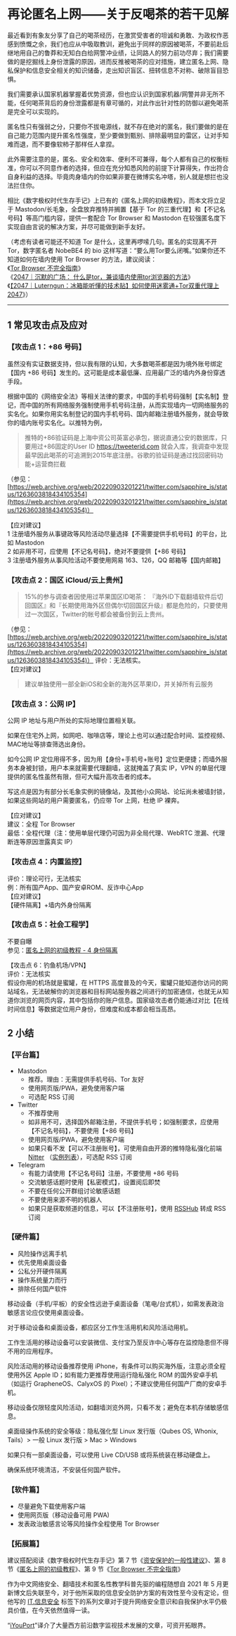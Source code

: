 # 再论匿名上网——关于反喝茶的若干见解  

最近看到有象友分享了自己的喝茶经历，在激赏受害者的坦诚和勇敢、为政权作恶感到愤慨之余，我们也应从中吸取教训，避免出于同样的原因被喝茶，不要前赴后继地用自己的鲁莽和无知白白给网警冲业绩，让同路人的努力前功尽弃；我们需要做的是挖掘线上身份泄露的原因，进而反推被喝茶的应对措施，建立匿名上网、隐私保护和信息安全相关的知识储备，走出知识盲区、扭转信息不对称、破除盲目恐惧。  

我们需要承认国家机器掌握着优势资源，但也应认识到国家机器/网警并非无所不能，任何喝茶背后的身份泄露都是有章可循的，对此作出针对性的防御以避免喝茶是完全可以实现的。  

匿名性只有强弱之分，只要你不拔电源线，就不存在绝对的匿名，我们要做的是在自己能力范围内提升匿名性强度，至少要做到甄别、排除最明显的雷区，让对手知难而退，而不要像软柿子那样任人拿捏。  

此外需要注意的是，匿名、安全和效率、便利不可兼得，每个人都有自己的权衡标准，你可以不同意作者的选择，但应在充分知悉风险的前提下计算得失，作出符合自身利益的选择。毕竟肉身墙内的你如果非要在微博实名冲塔，别人就是想拦也没法拦住你。  

相比《数字极权时代生存手记》上已有的《匿名上网的初级教程》，而本文将立足于 Mastodon/长毛象，全盘放弃推特并搁置【基于 Tor 的三重代理】和【不记名号码】等高门槛内容，提供一套配合 Tor Browser 和 Mastodon 在较强匿名度下实现自由言说的解决方案，并尽可能做到新手友好。  

（考虑有读者可能还不知道 Tor 是什么，这里再啰嗦几句。匿名的实现离不开 Tor，数字匿名者 NobeBE4 的 bio 这样写道：“要么用Tor要么闭嘴。”如果你还不知道如何在墙内使用 Tor Browser 的方法，建议阅读：  
《[Tor Browser 不完全指南](https://reconsidera.github.io/zh/book/9.html)》  
《[2047｜沉默的广场： 什么是tor，兼谈墙内使用tor浏览器的方法](https://2047.one/t/17267)》  
《[【2047｜Luterngun：冰箱能听懂的技术贴】如何使用迷雾通+Tor双重代理上 2047](https://2047.one/t/14710)》）

---

## 1 常见攻击点及应对  

### 【攻击点 1：+86 号码】  
虽然没有实证数据支持，但以我有限的认知，大多数喝茶都是因为境外账号绑定【国内 +86 号码】发生的。这可能是成本最低廉、应用最广泛的墙内外身份穿透手段。  

根据中国的《网络安全法》等相关法律的要求，中国的手机号码强制【实名制】登记，而中国的所有网络服务强制使用手机号码注册，从而实现墙内一切网络服务的实名化。如果你用实名制登记的国内手机号码、国内邮箱注册墙外服务，就会导致你的墙内账号实名化。以推特为例，
> 推特的+86验证码是上海中资公司英富必承包，据说直通公安的数据库，只要用过+86固定的User ID https://tweeterid.com 就会入库，我调查中发现最早因此喝茶的可追溯到2015年底注册。谷歌的验证码是通过找回密码功能+运营商拦截

（参见：[https://web.archive.org/web/20220903201221/twitter.com/sapphire_is/status/1263603818434105354](https://web.archive.org/web/20220903201221/twitter.com/sapphire_is/status/1263603818434105354)） 

【应对建议】  
1 注册墙外服务从事键政等风险活动尽量选择【不需要提供手机号码】的平台，比如 Mastodon  
2 如非用不可，应使用【不记名号码】，绝对不要提供【+86 号码】  
3 注册墙外服务从事风险活动不要使用网易 163、126，QQ 邮箱等【国内邮箱】  

### 【攻击点 2：国区 iCloud/云上贵州】 
> 15%的参与调查者因使用过苹果国区ID喝茶：
> 『海外ID下载翻墙软件后切回国区』和『长期使用海外区但偶尔切回国区升级』都是危险的，只要使用过一次国区，Twitter的帐号都会被备份到云上贵州。

（参见：[https://web.archive.org/web/20220903201221/twitter.com/sapphire_is/status/1263603818434105354](https://web.archive.org/web/20220903201221/twitter.com/sapphire_is/status/1263603818434105354)） 
评价：无法核实。  
【应对建议】
> 建议单独使用一部全新iOS和全新的海外区苹果ID，并关掉所有云服务

### 【攻击点 3：公网 IP】  
公网 IP 地址与用户所处的实际地理位置相关联。   

如果在住宅外上网，如网吧、咖啡店等，理论上也可以通过配合时间、监控视频、MAC地址等排查筛选出身份。  

如今公网 IP 定位用得不多，因为用【身份+手机号+账号】定位更便捷；而墙外服务本身被封锁，用户本来就需要代理翻墙，这就掩盖了真实 IP，VPN 的单层代理提供的匿名性虽然有限，但可大幅升高攻击者的成本。  

写这点是因为有部分长毛象实例的镜像站，及其他小众网站、论坛尚未被墙封锁，如果这些网站的用户需要匿名，仍应带 Tor 上网，杜绝 IP 裸奔。   

【应对建议】  
建议：全程 Tor Browser  
最低：全程代理（注：使用单层代理仍可因为非全局代理、WebRTC 泄漏、代理断连等原因泄露真实 IP）

### 【攻击点 4：内置监控】  
评价：理论可行，无法核实  
例：所有国产App、国产安卓ROM、反诈中心App  
【应对建议】  
【硬件隔离】+墙内外身份隔离

### 【攻击点 5：社会工程学】 
不要自曝  
参见：[匿名上网的初级教程 - 4 身份隔离](https://reconsidera.github.io/zh/book/8.html#_4-%E8%BA%AB%E4%BB%BD%E9%9A%94%E7%A6%BB)  

【攻击点 6：钓鱼机场/VPN】  
评价：无法核实  
假设你用的机场就是蜜罐，在 HTTPS 高度普及的今天，蜜罐只能知道你访问的网站域名，无法破解你的浏览器和目标网站服务器之间进行的加密通信，也就无从知道你浏览的网页内容，其中包括你的账户信息。国家级攻击者仍能通过对比【在线时间信息】等数据定位用户身份，但难度和成本都会相当高昂。

## 2 小结  

### 【平台篇】  
- Mastodon  
	- 推荐。理由：无需提供手机号码、Tor 友好   
	- 使用网页版/PWA，避免使用客户端    
	- 可选配 RSS 订阅   
- Twitter  
	- 不推荐使用  
	- 如非用不可，选择国外邮箱注册，不提供手机号；如强制要求，应使用【不记名号码】，不要使用【+86 号码】 
	- 使用网页版/PWA，避免使用客户端  
	- 如果只看不发【可以不注册账号】，可使用自由开源的推特隐私强化前端 [Nitter](https://github.com/zedeus/nitter) （[实例列表](https://github.com/zedeus/nitter/wiki/Instances)），可选配 RSS 订阅  
- Telegram  
	- 有能力请使用【不记名号码】注册，不要使用 +86 号码  
	- 交流敏感话题时使用【私密模式】，设置阅后即焚  
	- 不要在任何公开群组讨论敏感话题    
	- 不要使用来源不明的机器人  
	- 如果只是获取频道的信息，可以【不注册账号】，使用 [RSSHub](https://docs.rsshub.app/social-media.html#telegram) 转成 RSS 订阅  

### 【硬件篇】	
- 风险操作远离手机  
- 优先使用桌面设备	
- 公私分开硬件隔离  
- 操作系统量力而行  
- 排除任何国产软件

移动设备（手机/平板）的安全性远逊于桌面设备（笔电/台式机），如需发表政治敏感言论应仅使用桌面设备。  

对于移动设备和桌面设备，都应区分工作生活用机和风险活动用机。  

工作生活用的移动设备可以安装微信、支付宝乃至反诈中心等存在监控隐患但不得不用的应用程序。  

风险活动用的移动设备推荐使用 iPhone，有条件可以购买海外版，注意必须全程使用外区 Apple ID；如有能力更推荐使用运行隐私强化 ROM 的国外安卓手机（如运行 GrapheneOS、CalyxOS 的 Pixel）；不建议使用任何国产厂商的安卓手机。  
  
移动设备仅限轻度风险活动，如翻墙浏览外网，只看不发；避免在本机存储敏感信息。  

桌面级操作系统的安全等级：隐私强化型 Linux 发行版（Qubes OS, Whonix, Tails）> 一般 Linux 发行版 > Mac > Windows  

如果只有一部桌面设备，可以使用 Live CD/USB 或将系统装在移动硬盘上。  

确保系统环境清洁，不安装任何国产软件。

### 【软件篇】  
- 尽量避免下载使用客户端  
- 使用网页版（移动设备可用 PWA)  
- 发表政治敏感言论等风险操作全程使用 Tor Browser  

### 【拓展篇】  
建议搭配阅读《数字极权时代生存手记》第 7 节《[资安保护的一般性建议](https://reconsidera.github.io/zh/book/7.html)》、第 8 节《[匿名上网的初级教程](https://reconsidera.github.io/zh/book/8.html)》、第 9 节《[Tor Browser 不完全指南](https://reconsidera.github.io/zh/book/9.html)》 

作为中文网络安全、翻墙技术和匿名性教学科普先驱的编程随想自 2021 年 5 月更新博文后失联至今，对于他所采取的信息安全防护方案的有效性至今没有定论，但他写的 [IT.信息安全](https://program-think.blogspot.com/search/label/IT.%E4%BF%A1%E6%81%AF%E5%AE%89%E5%85%A8) 标签下的系列文章对于提升网络安全意识和自我保护水平仍极具价值，在今天依然值得一读。  

“[iYouPort](https://iyouport.substack.com)”译介了大量西方前沿数字监视技术发展的文章，可资开拓眼界。
